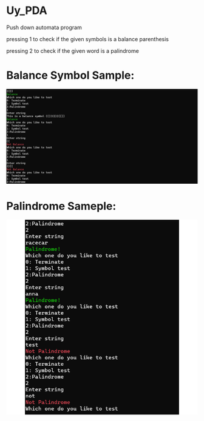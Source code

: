 # Uy_PDA


Push down automata program 

pressing 1 to check if the given symbols is a balance parenthesis

pressing 2 to check if the given word is a palindrome

# Balance Symbol Sample:

![balance symbol](Img\BalanceSymbol.jpg)

# Palindrome Sameple:

![Palindrome](Img\Palindrome.png)
